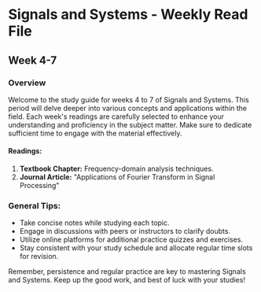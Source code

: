 # Signals and Systems - Weekly Read File

## Week 4-7

### Overview
Welcome to the study guide for weeks 4 to 7 of Signals and Systems. This period will delve deeper into various concepts and applications within the field. Each week's readings are carefully selected to enhance your understanding and proficiency in the subject matter. Make sure to dedicate sufficient time to engage with the material effectively.

#### Readings:
1. **Textbook Chapter:** Frequency-domain analysis techniques.
2. **Journal Article:** "Applications of Fourier Transform in Signal Processing"

### General Tips:
- Take concise notes while studying each topic.
- Engage in discussions with peers or instructors to clarify doubts.
- Utilize online platforms for additional practice quizzes and exercises.
- Stay consistent with your study schedule and allocate regular time slots for revision.

Remember, persistence and regular practice are key to mastering Signals and Systems. Keep up the good work, and best of luck with your studies!
